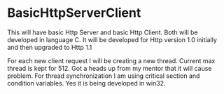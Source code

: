 # BasicHttpServerClient
This will have basic Http Server and basic Http Client. Both will be developed in language C. 
It will be developed for Http version 1.0 initially and then upgraded to Http 1.1

For each new client request I will be creating a new thread. Current max thread is kept for 512. Got a heads up from my mentor
that it will cause problem. 
For thread synchronization I am using critical section and condition variables. Yes it is being developed in win32.
